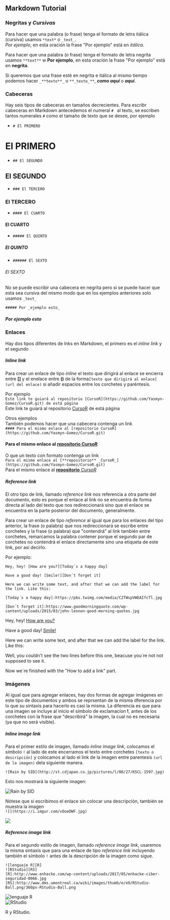 ## Markdown Tutorial

### **Negritas** y _Cursivas_

Para hacer que una palabra (o frase) tenga el formato de letra itálica (cursiva) usamos `*text*` o `_text_`.  
_Por ejemplo_, en esta oración la frase "Por ejemplo" está en *itálica*.

Para hacer que una palabra (o frase) tenga el formato de letra negrita usamos `**text**`  w
**Por ejemplo**, en esta oración la frase "Por ejemplo" está en **negrita**.

Si queremos que una frase esté en negrita e itálica al mismo tiempo podemos hacer `_**texto**_` o `**_texto_**`, **_como aquí_** o _**aquí**_.

### Cabeceras

Hay seis tipos de cabeceras en tamaños decrecientes. Para escribr cabeceras en Markdown antecedemos el numeral `# ` al texto, se escriben tantos numerales `#` como el tamaño de texto que se desee, por ejemplo

- `# El PRIMERO`

# El PRIMERO

- `## El SEGUNDO`

## El SEGUNDO

- `### El TERCERO` 

### El TERCERO

- `#### El CUARTO`

#### El CUARTO

- `##### El QUINTO`

##### El QUINTO

- `###### El SEXTO`

###### El SEXTO

No se puede escribir una cabecera en negrita pero si se puede hacer que esta sea cursiva del mismo modo que en los ejemplos anteriores solo usamos `_text_`  

`##### Por _ejemplo esto_`  

##### Por _ejemplo esto_

### Enlaces

Hay dos tipos diferentes de lnks en Markdown, el primero es el _inline link_ y el segundo 
##### _Inline link_
Para crear un enlace de tipo _inline_ el texto que dirigirá al enlace se encierra entre **[]** y el enelace entre **()** de la forma`[texto que dirigirá al enlace](url del enlace)` si añadir espacios entre los corchetes y paréntesis.

Por ejemplo  
`Este link te guiará al repositorio [CursoR](https://github.com/Yasmyn-Gomez/CursoR.git) de está página`  
Este link te guiará al repositorio [CursoR](https://github.com/Yasmyn-Gomez/CursoR.git) de está página

Otros ejemplos  
También podemos hacer que una cabecera contenga un link  
`#### Para el mismo enlace al [repositorio CursoR](https://github.com/Yasmyn-Gomez/CursoR.git)`  
#### Para el mismo enlace al [repositorio CursoR](https://github.com/Yasmyn-Gomez/CursoR.git)
O que un texto con formato contenga un link  
`Para el mismo enlace al [**repositorio** _CursoR_](https://github.com/Yasmyn-Gomez/CursoR.git)`  
Para el mismo enlace al [**repositorio** _CursoR_](https://github.com/Yasmyn-Gomez/CursoR.git)

##### _Reference link_
El otro tipo de link, llamado _reference link_ nos referencia a otra parte del documento, esto es porque el enlace al link no se encuentra de forma directa al lado del texto que nos redireccionará sino que el enlace se encuentra en la parte posterior del documento, generalmente.

Para crear un enlace de tipo _reference_ al igual que para los enlaces del tipo anterior, la frase (o palabra) que nos redireccionará se escribe entre corchetes y la frase (o palabra) que "contendrá" al link también entre corchetes, remarcamos la palabra contener porque el segundo par de corchetes no contendrá el enlace directamente sino una etiqueta de este link, por así decirlo.

Por ejemplo:

`Hey, hey! [How are you?][Today´s a happy day]`

`Have a good day! [Smile!][Don´t forget it]`

`Here we can write some text, and after that we can add the label for the link.
Like this:`

`[Today´s a happy day]:https://pbs.twimg.com/media/C2TWspVWEAIfcTl.jpg`

`[Don´t forget it]:https://www.goodmorningquote.com/wp-content/uploads/2015/03/john-lennon-good-morning-quotes.jpg`

Hey, hey! [How are you?][Today´s a happy day]

Have a good day! [Smile!][Don´t forget it]

Here we can write some text, and after that we can add the label for the link. Like this:

[Today´s a happy day]:https://pbs.twimg.com/media/C2TWspVWEAIfcTl.jpg

[Don´t forget it]:https://www.goodmorningquote.com/wp-content/uploads/2015/03/john-lennon-good-morning-quotes.jpg

Well, you couldn't see the two lines before this one, beacuse you´re not not supposed to see it.

Now we´re finished with the "How to add a link" part.

### Imágenes
Al igual que para agregar enlaces, hay dos formas de agregar imágenes en este tipo de documentos y ambos se reprsentan de la misma dferencia por lo que su sintaxis para hacerlo es casi la misma. La diferencia es que para una imagen se incluye al inicio el símbolo de exclamacíon **!**, antes de los corchetes con la frase que "describirá" la imagen, la cual no es necesaria (ya que no será visible).  
##### Inline image link
Para el primer estilo de imagen, llamado _inline image link_, colocamos el símbolo `!` al lado de este encerramos el texto entre corchetes `[texto o descripción]` y colocamos al lado el link de la imagen entre parentesis `(url de la imagen)` dela siguiente manera.

`![Rain by SID](http://st.cdjapan.co.jp/pictures/l/00/27/KSCL-1597.jpg)`

Esto nos mostrará la siguiente imagen:

![Rain by SID](http://st.cdjapan.co.jp/pictures/l/00/27/KSCL-1597.jpg)

Nótese que si escribimos el enlace sin colocar una descripción, también se muestra la imagen  
`![](https://i.imgur.com/vOoeDWF.jpg)`

![](https://i.imgur.com/vOoeDWF.jpg)

##### Reference image link
Para el segundo estilo de imagen, llamado _reference image link_, usaremos la misma sintaxis que para una enlace de tipo _reference link_ incluyendo también el símbolo `!` antes de la descripción de la imagen como sigue.

`![lenguaje R][R]`  
`![RStudio][RS]`  
`[R]:http://www.enhacke.com/wp-content/uploads/2017/05/enhacke-ciber-seguridad-0066.jpg`  
`[RS]:http://www.dms.umontreal.ca/wiki/images/thumb/e/e9/RStudio-Ball.png/360px-RStudio-Ball.png`

![lenguaje R][R]  
![RStudio][RS]

R y RStudio.

[R]:http://www.enhacke.com/wp-content/uploads/2017/05/enhacke-ciber-seguridad-0066.jpg
[RS]:http://www.dms.umontreal.ca/wiki/images/thumb/e/e9/RStudio-Ball.png/360px-RStudio-Ball.png



